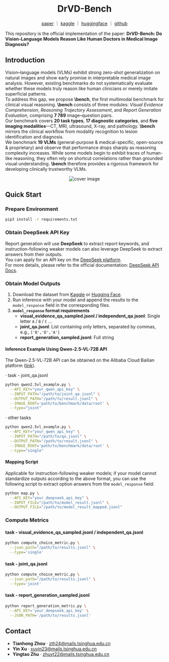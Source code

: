 <h1 align="center">DrVD-Bench</h1>

<p align="center">
  <a href="#">paper</a> ｜ <a href="https://www.kaggle.com/datasets/tianhongzhou/drvd-bench/data">kaggle</a> ｜ <a href="https://huggingface.co/datasets/jerry1565/DrVD-Bench">huggingface</a> ｜ <a href="https://github.com/1565220678/DrVD-Bench">github</a>
</p>

This repository is the official implementation of the paper: **DrVD-Bench: Do Vision-Language Models Reason Like Human Doctors in Medical Image Diagnosis?**

## Introduction
Vision–language models (VLMs) exhibit strong zero-shot generalization on natural images and show early promise in interpretable medical image analysis. However, existing benchmarks do not systematically evaluate whether these models truly reason like human clinicians or merely imitate superficial patterns.  
To address this gap, we propose **\bench**, the first multimodal benchmark for clinical visual reasoning. **\bench** consists of three modules: *Visual Evidence Comprehension*, *Reasoning Trajectory Assessment*, and *Report Generation Evaluation*, comprising **7 789** image–question pairs.  
Our benchmark covers **20 task types**, **17 diagnostic categories**, and **five imaging modalities**—CT, MRI, ultrasound, X-ray, and pathology. **\bench** mirrors the clinical workflow from modality recognition to lesion identification and diagnosis.  
We benchmark **19 VLMs** (general-purpose & medical-specific, open-source & proprietary) and observe that performance drops sharply as reasoning complexity increases. While some models begin to exhibit traces of human-like reasoning, they often rely on shortcut correlations rather than grounded visual understanding. **\bench** therefore provides a rigorous framework for developing clinically trustworthy VLMs.

<div align="center">
  <img src="images/cover_image.png" alt="cover image" />
</div>

## Quick Start

### Prepare Environment
~~~bash
pip3 install -r requirements.txt
~~~

### Obtain DeepSeek API Key
Report generation will use **DeepSeek** to extract report keywords, and instruction-following weaker models can also leverage DeepSeek to extract answers from their outputs.  
You can apply for an API key on the [DeepSeek platform](https://platform.deepseek.com/).  
For more details, please refer to the official documentation: [DeepSeek API Docs](https://api-docs.deepseek.com/zh-cn/).

### Obtain Model Outputs
1. Download the dataset from [Kaggle](https://www.kaggle.com/datasets/tianhongzhou/drvd-bench/data) or [Hugging Face](https://huggingface.co/datasets/jerry1565/DrVD-Bench).  
2. Run inference with your model and append the results to the `model_response` field in the corresponding files.  
3. **`model_response` format requirements**  
   - **visual_evidence_qa_sampled.jsonl / independent_qa.jsonl**: Single letter `A` / `B` / `C` …  
   - **joint_qa.jsonl**: List containing only letters, separated by commas, e.g., `['B','D','A']`  
   - **report_generation_sampled.jsonl**: Full string  

#### Inference Example Using Qwen-2.5-VL-72B API
The Qwen-2.5-VL-72B API can be obtained on the Alibaba Cloud Bailian platform ([link](https://bailian.console.aliyun.com/?tab=model#/model-market)).

· task - joint_qa.jsonl
~~~bash
python qwen2.5vl_example.py \
  --API_KEY="your_qwen_api_key" \
  --INPUT_PATH="/path/to/joint_qa.jsonl" \
  --OUTPUT_PATH="/path/to/result.jsonl" \
  --IMAGE_ROOT='path/to/benchmark/data/root' \
  --type="joint"
~~~

· other tasks
~~~bash
python qwen2.5vl_example.py \
  --API_KEY="your_qwen_api_key" \
  --INPUT_PATH="/path/to/qa.jsonl" \
  --OUTPUT_PATH="/path/to/result.jsonl" \
  --IMAGE_ROOT='path/to/benchmark/data/root' \
  --type="single"
~~~

#### Mapping Script
Applicable for instruction-following weaker models; if your model cannot standardize outputs according to the above format, you can use the following script to extract option answers from the `model_response` field:
~~~bash
python map.py \
  --API_KEY="your_deepseek_api_key" \
  --INPUT_FILE="/path/to/model_result.jsonl" \
  --OUTPUT_FILE="/path/to/model_result_mapped.jsonl"
~~~

### Compute Metrics

#### task - visual_evidence_qa_sampled.jsonl / independent_qa.jsonl
~~~bash
python compute_choice_metric.py \
  --json_path="/path/to/results.jsonl" \
  --type='single'
~~~

#### task - joint_qa.jsonl
~~~bash
python compute_choice_metric.py \
  --json_path="/path/to/results.jsonl" \
  --type='joint'
~~~

#### task - report_generation_sampled.jsonl
~~~bash
python report_generation_metric.py \
  --API_KEY='your_deepseek_api_key' \
  --JSON_PATH='/path/to/results.jsonl'
~~~

## Contact
- **Tianhong Zhou**   · <zth24@mails.tsinghua.edu.cn>  
- **Yin Xu** · <xuyin23@mails.tsinghua.edu.cn>  
- **Yingtao Zhu** · <zhuyt22@mails.tsinghua.edu.cn>